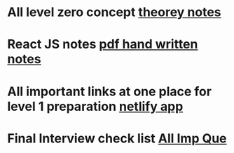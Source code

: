 # All level zero concept  [theorey notes](https://reminiscent-cold-fd5.notion.site/All-levelZero-Concepts-under-one-roof-8be7cf78c82c4489b061ff0b77e518cb)
# React JS notes [pdf hand written notes](https://drive.google.com/file/d/1hKj33xKR1q0k6ALgELpZihDufniGXPeK/view)
# All important links at one place for level 1 preparation [netlify app](https://prepare-level-one.netlify.app/)
# Final Interview check list [All Imp Que](https://amusing-freon-21f.notion.site/JS-Interview-checklist-fa4f029ce5a54550a6bea9b03cc12f9b)
